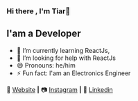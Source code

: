 ### Hi there , I'm Tiar👋

## I'am a Developer 

<!-- - 🔭 I’m currently working on Projek Bareng -->
- 🌱 I’m currently learning ReactJs, 
- 🤔 I’m looking for help with ReactJs
- 😄 Pronouns: he/him
- ⚡ Fun fact: I'am an Electronics Engineer

🏡 [Website][Website]  **|**
📷 [Instagram][Instagram] **|**
👔 [Linkedin][Linkedin] 

[Website]: https://tiarss.github.io/
[Instagram]: https://instagram.com/muhammadsubrata
[Linkedin]: https://www.linkedin.com/in/bahtiarsubrata/

<!-- inspired by bradgarropy github profile  -->

